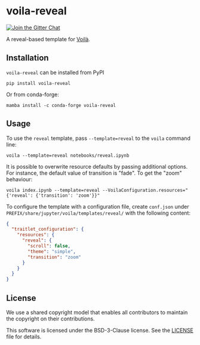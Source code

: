 # voila-reveal

[![Join the Gitter Chat](https://badges.gitter.im/Join%20Chat.svg)](https://gitter.im/QuantStack/Lobby?utm_source=badge&utm_medium=badge&utm_campaign=pr-badge&utm_content=badge)

A reveal-based template for [Voilà](https://github.com/voila-dashboards/voila/).

## Installation

`voila-reveal` can be installed from PyPI

```
pip install voila-reveal
```

Or from conda-forge:

```
mamba install -c conda-forge voila-reveal
```

## Usage

To use the `reveal` template, pass `--template=reveal` to the `voila` command line:

```
voila --template=reveal notebooks/reveal.ipynb
```

It is possible to overwrite resource defaults by passing additional options. For instance, the default value of transition is "fade". To get the "zoom" behaviour:

```
voila index.ipynb --template=reveal --VoilaConfiguration.resources="{'reveal': {'transition': 'zoom'}}"
```

To configure the template with a configuration file, create `conf.json` under `PREFIX/share/jupyter/voila/templates/reveal/` with the following content:

```json
{
  "traitlet_configuration": {
    "resources": {
      "reveal": {
        "scroll": false,
        "theme": "simple",
        "transition": "zoom"
      }
    }
  }
}
```

## License

We use a shared copyright model that enables all contributors to maintain the
copyright on their contributions.

This software is licensed under the BSD-3-Clause license. See the
[LICENSE](LICENSE) file for details.
